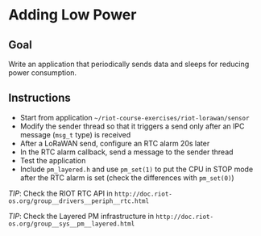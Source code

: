 # Adding Low Power

## **Goal**
Write an application that periodically sends data and sleeps for reducing
power consumption.

## Instructions
  - Start from application `~/riot-course-exercises/riot-lorawan/sensor`
  - Modify the sender thread so that it triggers a send only after an IPC
    message (`msg_t` type) is received
  - After a LoRaWAN send, configure an RTC alarm 20s later
  - In the RTC alarm callback, send a message to the sender thread
  - Test the application
  - Include `pm_layered.h` and use `pm_set(1)` to put the CPU in STOP mode after
    the RTC alarm is set (check the differences with `pm_set(0)`)

_TIP_: Check the RIOT RTC API in
 `http://doc.riot-os.org/group__drivers__periph__rtc.html`

_TIP_: Check the Layered PM infrastructure in
 `http://doc.riot-os.org/group__sys__pm__layered.html`

